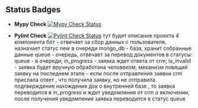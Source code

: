 ## Status Badges

- **Mypy Check** [![Mypy Check Status](https://github.com/sofiiila/bot-store/actions/workflows/CI_pipeline.yml/badge.svg?branch=dev_0.0/gl-autodeploy&job=mypy-check)](https://github.com/sofiiila/bot-store/actions?query=workflow%3ACI+Pipeline)

- **Pylint Check** [![Pylint Check Status](https://github.com/sofiiila/bot-store/actions/workflows/CI_pipeline.yml/badge.svg?branch=dev_0.0/gl-autodeploy&job=pylint-check)](https://github.com/sofiiila/bot-store/actions?query=workflow%3ACI+Pipeline)
тут будет описание проекта 
4 компонента 
бот - отвечает за сбор данных с пользователя, назначает статус new в очереди
mongo_db - база, хранит собранные данные 
queue - очередь, отвечает за перевод документов в статусы: queue - в очереди;
in_progress - заявка ждет ответа от crm; is_invalid - заявка будет вручную обработана человеком;
механизм ловящий заявку на последнем этапе - если после отправления заявки crm прислала ответ , 
    что получила заявку, но не отправила подтверждение нахождение док о внутренней базе , то заявка 
    переводится в in_progress и ждет уведомления от crm о включении, после получения уведомления заявка переводится 
    в статус queue

